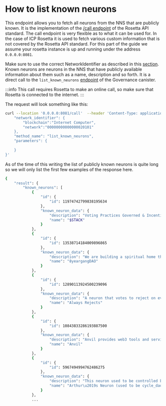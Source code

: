 # How to list known neurons
This endpoint allows you to fetch all neurons from the NNS that are publicly known.  It is the implementation of the [/call endpoint](https://www.rosetta-api.org/docs/BlockApi.html#call) of the Rosetta API standard. The call endpoint is very flexible as to what it can be used for. In the case of ICP Rosetta it is used to fetch various custom information that is not covered by the Rosetta API standard.
For this part of the guide we assume your rosetta instance is up and running under the address `0.0.0.0:8081`.

Make sure to use the correct NetworkIdentifier as described in this [section](/docs/developer-docs/integrations/rosetta/icp_rosetta/data_api/network.md). 
Known neurons are neurons in the NNS that have publicly available information about them such as a name, description and so forth. It is a direct call to the `list_known_neurons` [endpoint](https://dashboard.internetcomputer.org/canister/rrkah-fqaaa-aaaaa-aaaaq-cai#list_known_neurons) of the Governance canister.

:::info
This call requires Rosetta to make an online call, so make sure that Rosetta is connected to the internet.
:::

The request will look something like this:


```bash
curl --location '0.0.0.0:8081/call'  --header 'Content-Type: application/json' --data '{
    "network_identifier": {
        "blockchain":"Internet Computer",
        "network":"00000000000000020101"
    },
    "method_name": "list_known_neurons",
    "parameters": {
        
    }
}'
```

As of the time of this writing the list of publicly known neurons is quite long so we will only list the first few examples of the response here.

```bash
{
    "result": {
        "known_neurons": [
            {
                "id": {
                    "id": 11974742799838195634
                },
                "known_neuron_data": {
                    "description": "Voting Practices Governed & Incentivized by the $STACK DAO",
                    "name": "$STACK"
                }
            },
            {
                "id": {
                    "id": 13538714184009896865
                },
                "known_neuron_data": {
                    "description": "We are building a spiritual home that truly belongs to the ICP 8yeargang community",
                    "name": "8yeargangDAO"
                }
            },
            {
                "id": {
                    "id": 12890113924500239096
                },
                "known_neuron_data": {
                    "description": "A neuron that votes to reject on every proposal.",
                    "name": "Always Rejects"
                }
            },
            {
                "id": {
                    "id": 10843833286193887500
                },
                "known_neuron_data": {
                    "description": "Anvil provides web3 tools and services",
                    "name": "Anvil"
                }
            },
            {
                "id": {
                    "id": 5967494994762486275
                },
                "known_neuron_data": {
                    "description": "This neuron used to be controlled by cycle_dao. It is now controlled by an individual, Arthur Falls. It will vote on all proposals. Subjects of concern for the controller are protocol stability, healthy economics, token holder rights, node provider incentivisation, better governance, DFINITY accountability, and DFINITY non-participation in the application layer. ",
                    "name": "Arthur\u2019s Neuron (used to be cycle_dao)"
                }
            },
            ...
```